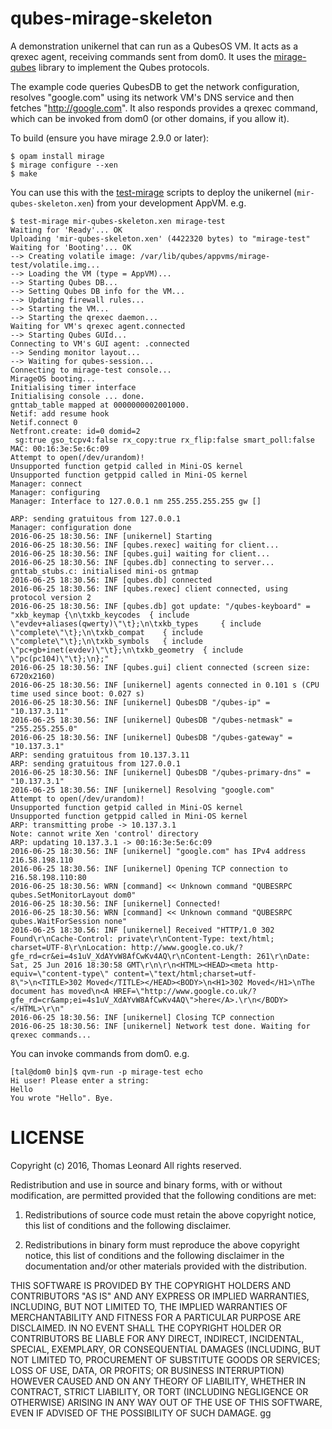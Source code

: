 # qubes-mirage-skeleton

A demonstration unikernel that can run as a QubesOS VM.
It acts as a qrexec agent, receiving commands sent from dom0.
It uses the [mirage-qubes][] library to implement the Qubes protocols.

The example code queries QubesDB to get the network configuration, resolves "google.com" using its network VM's DNS service and then fetches "http://google.com".
It also responds provides a qrexec command, which can be invoked from dom0 (or other domains, if you allow it).

To build (ensure you have mirage 2.9.0 or later):

    $ opam install mirage
    $ mirage configure --xen
    $ make

You can use this with the [test-mirage][] scripts to deploy the unikernel (`mir-qubes-skeleton.xen`) from your development AppVM. e.g.

    $ test-mirage mir-qubes-skeleton.xen mirage-test
    Waiting for 'Ready'... OK
    Uploading 'mir-qubes-skeleton.xen' (4422320 bytes) to "mirage-test"
    Waiting for 'Booting'... OK
    --> Creating volatile image: /var/lib/qubes/appvms/mirage-test/volatile.img...
    --> Loading the VM (type = AppVM)...
    --> Starting Qubes DB...
    --> Setting Qubes DB info for the VM...
    --> Updating firewall rules...
    --> Starting the VM...
    --> Starting the qrexec daemon...
    Waiting for VM's qrexec agent.connected
    --> Starting Qubes GUId...
    Connecting to VM's GUI agent: .connected
    --> Sending monitor layout...
    --> Waiting for qubes-session...
    Connecting to mirage-test console...
    MirageOS booting...
    Initialising timer interface
    Initialising console ... done.
    gnttab_table mapped at 0000000002001000.
    Netif: add resume hook
    Netif.connect 0
    Netfront.create: id=0 domid=2
     sg:true gso_tcpv4:false rx_copy:true rx_flip:false smart_poll:false
    MAC: 00:16:3e:5e:6c:09
    Attempt to open(/dev/urandom)!
    Unsupported function getpid called in Mini-OS kernel
    Unsupported function getppid called in Mini-OS kernel
    Manager: connect
    Manager: configuring
    Manager: Interface to 127.0.0.1 nm 255.255.255.255 gw []

    ARP: sending gratuitous from 127.0.0.1
    Manager: configuration done
    2016-06-25 18:30.56: INF [unikernel] Starting
    2016-06-25 18:30.56: INF [qubes.rexec] waiting for client...
    2016-06-25 18:30.56: INF [qubes.gui] waiting for client...
    2016-06-25 18:30.56: INF [qubes.db] connecting to server...
    gnttab_stubs.c: initialised mini-os gntmap
    2016-06-25 18:30.56: INF [qubes.db] connected
    2016-06-25 18:30.56: INF [qubes.rexec] client connected, using protocol version 2
    2016-06-25 18:30.56: INF [qubes.db] got update: "/qubes-keyboard" = "xkb_keymap {\n\txkb_keycodes  { include \"evdev+aliases(qwerty)\"\t};\n\txkb_types     { include \"complete\"\t};\n\txkb_compat    { include \"complete\"\t};\n\txkb_symbols   { include \"pc+gb+inet(evdev)\"\t};\n\txkb_geometry  { include \"pc(pc104)\"\t};\n};"
    2016-06-25 18:30.56: INF [qubes.gui] client connected (screen size: 6720x2160)
    2016-06-25 18:30.56: INF [unikernel] agents connected in 0.101 s (CPU time used since boot: 0.027 s)
    2016-06-25 18:30.56: INF [unikernel] QubesDB "/qubes-ip" = "10.137.3.11"
    2016-06-25 18:30.56: INF [unikernel] QubesDB "/qubes-netmask" = "255.255.255.0"
    2016-06-25 18:30.56: INF [unikernel] QubesDB "/qubes-gateway" = "10.137.3.1"
    ARP: sending gratuitous from 10.137.3.11
    ARP: sending gratuitous from 127.0.0.1
    2016-06-25 18:30.56: INF [unikernel] QubesDB "/qubes-primary-dns" = "10.137.3.1"
    2016-06-25 18:30.56: INF [unikernel] Resolving "google.com"
    Attempt to open(/dev/urandom)!
    Unsupported function getpid called in Mini-OS kernel
    Unsupported function getppid called in Mini-OS kernel
    ARP: transmitting probe -> 10.137.3.1
    Note: cannot write Xen 'control' directory
    ARP: updating 10.137.3.1 -> 00:16:3e:5e:6c:09
    2016-06-25 18:30.56: INF [unikernel] "google.com" has IPv4 address 216.58.198.110
    2016-06-25 18:30.56: INF [unikernel] Opening TCP connection to 216.58.198.110:80
    2016-06-25 18:30.56: WRN [command] << Unknown command "QUBESRPC qubes.SetMonitorLayout dom0"
    2016-06-25 18:30.56: INF [unikernel] Connected!
    2016-06-25 18:30.56: WRN [command] << Unknown command "QUBESRPC qubes.WaitForSession none"
    2016-06-25 18:30.56: INF [unikernel] Received "HTTP/1.0 302 Found\r\nCache-Control: private\r\nContent-Type: text/html; charset=UTF-8\r\nLocation: http://www.google.co.uk/?gfe_rd=cr&ei=4s1uV_XdAYvW8AfCwKv4AQ\r\nContent-Length: 261\r\nDate: Sat, 25 Jun 2016 18:30:58 GMT\r\n\r\n<HTML><HEAD><meta http-equiv=\"content-type\" content=\"text/html;charset=utf-8\">\n<TITLE>302 Moved</TITLE></HEAD><BODY>\n<H1>302 Moved</H1>\nThe document has moved\n<A HREF=\"http://www.google.co.uk/?gfe_rd=cr&amp;ei=4s1uV_XdAYvW8AfCwKv4AQ\">here</A>.\r\n</BODY></HTML>\r\n"
    2016-06-25 18:30.56: INF [unikernel] Closing TCP connection
    2016-06-25 18:30.56: INF [unikernel] Network test done. Waiting for qrexec commands...

You can invoke commands from dom0. e.g.

    [tal@dom0 bin]$ qvm-run -p mirage-test echo
    Hi user! Please enter a string:
    Hello
    You wrote "Hello". Bye.


# LICENSE

Copyright (c) 2016, Thomas Leonard
All rights reserved.

Redistribution and use in source and binary forms, with or without modification, are permitted provided that the following conditions are met:

1. Redistributions of source code must retain the above copyright notice, this list of conditions and the following disclaimer.

2. Redistributions in binary form must reproduce the above copyright notice, this list of conditions and the following disclaimer in the documentation and/or other materials provided with the distribution.

THIS SOFTWARE IS PROVIDED BY THE COPYRIGHT HOLDERS AND CONTRIBUTORS "AS IS" AND ANY EXPRESS OR IMPLIED WARRANTIES, INCLUDING, BUT NOT LIMITED TO, THE IMPLIED WARRANTIES OF MERCHANTABILITY AND FITNESS FOR A PARTICULAR PURPOSE ARE DISCLAIMED. IN NO EVENT SHALL THE COPYRIGHT HOLDER OR CONTRIBUTORS BE LIABLE FOR ANY DIRECT, INDIRECT, INCIDENTAL, SPECIAL, EXEMPLARY, OR CONSEQUENTIAL DAMAGES (INCLUDING, BUT NOT LIMITED TO, PROCUREMENT OF SUBSTITUTE GOODS OR SERVICES; LOSS OF USE, DATA, OR PROFITS; OR BUSINESS INTERRUPTION) HOWEVER CAUSED AND ON ANY THEORY OF LIABILITY, WHETHER IN CONTRACT, STRICT LIABILITY, OR TORT (INCLUDING NEGLIGENCE OR OTHERWISE) ARISING IN ANY WAY OUT OF THE USE OF THIS SOFTWARE, EVEN IF ADVISED OF THE POSSIBILITY OF SUCH DAMAGE.
gg

[test-mirage]: https://github.com/talex5/qubes-test-mirage
[mirage-qubes]: https://github.com/talex5/mirage-qubes
